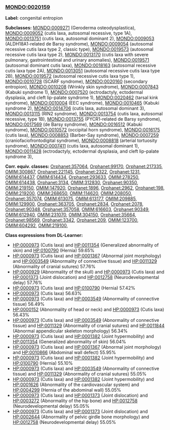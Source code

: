 
### [MONDO:0020159](http://purl.obolibrary.org/obo/MONDO_0020159)
**Label:** congenital entropion

**Subclasses:** [MONDO:0009271](http://purl.obolibrary.org/obo/MONDO_0009271) (Geroderma osteodysplastica), [MONDO:0009052](http://purl.obolibrary.org/obo/MONDO_0009052) (cutis laxa, autosomal recessive, type 1A), [MONDO:0013751](http://purl.obolibrary.org/obo/MONDO_0013751) (cutis laxa, autosomal dominant 2), [MONDO:0009053](http://purl.obolibrary.org/obo/MONDO_0009053) (ALDH18A1-related de Barsy syndrome), [MONDO:0009054](http://purl.obolibrary.org/obo/MONDO_0009054) (autosomal recessive cutis laxa type 2, classic type), [MONDO:0019573](http://purl.obolibrary.org/obo/MONDO_0019573) (autosomal recessive cutis laxa type 2), [MONDO:0013170](http://purl.obolibrary.org/obo/MONDO_0013170) (cutis laxa with severe pulmonary, gastrointestinal and urinary anomalies), [MONDO:0019571](http://purl.obolibrary.org/obo/MONDO_0019571) (autosomal dominant cutis laxa), [MONDO:0018163](http://purl.obolibrary.org/obo/MONDO_0018163) (autosomal recessive cutis laxa type 2A), [MONDO:0013051](http://purl.obolibrary.org/obo/MONDO_0013051) (autosomal recessive cutis laxa type 2B), [MONDO:0019572](http://purl.obolibrary.org/obo/MONDO_0019572) (autosomal recessive cutis laxa type 1), [MONDO:0010728](http://purl.obolibrary.org/obo/MONDO_0010728) (SCARF syndrome), [MONDO:0020160](http://purl.obolibrary.org/obo/MONDO_0020160) (secondary entropion), [MONDO:0010208](http://purl.obolibrary.org/obo/MONDO_0010208) (Wrinkly skin syndrome), [MONDO:0007843](http://purl.obolibrary.org/obo/MONDO_0007843) (Kabuki syndrome 1), [MONDO:0007520](http://purl.obolibrary.org/obo/MONDO_0007520) (ectrodactyly, ectodermal dysplasia, and cleft lip-palate syndrome 1), [MONDO:0020462](http://purl.obolibrary.org/obo/MONDO_0020462) (tarsal kink syndrome), [MONDO:0010004](http://purl.obolibrary.org/obo/MONDO_0010004) (EEC syndrome), [MONDO:0010465](http://purl.obolibrary.org/obo/MONDO_0010465) (Kabuki syndrome 2), [MONDO:0014706](http://purl.obolibrary.org/obo/MONDO_0014706) (cutis laxa, autosomal dominant 3), [MONDO:0013115](http://purl.obolibrary.org/obo/MONDO_0013115) (RIN2 syndrome), [MONDO:0013754](http://purl.obolibrary.org/obo/MONDO_0013754) (cutis laxa, autosomal recessive, type 1B), [MONDO:0013755](http://purl.obolibrary.org/obo/MONDO_0013755) (PYCR1-related de Barsy syndrome), [MONDO:0017569](http://purl.obolibrary.org/obo/MONDO_0017569) (de Barsy syndrome), [MONDO:0016512](http://purl.obolibrary.org/obo/MONDO_0016512) (Kabuki syndrome), [MONDO:0010572](http://purl.obolibrary.org/obo/MONDO_0010572) (occipital horn syndrome), [MONDO:0016175](http://purl.obolibrary.org/obo/MONDO_0016175) (cutis laxa), [MONDO:0008853](http://purl.obolibrary.org/obo/MONDO_0008853) (Barber-Say syndrome), [MONDO:0007259](http://purl.obolibrary.org/obo/MONDO_0007259) (craniofaciofrontodigital syndrome), [MONDO:0008818](http://purl.obolibrary.org/obo/MONDO_0008818) (arterial tortuosity syndrome), [MONDO:0007411](http://purl.obolibrary.org/obo/MONDO_0007411) (cutis laxa, autosomal dominant 1), [MONDO:0011428](http://purl.obolibrary.org/obo/MONDO_0011428) (ectrodactyly, ectodermal dysplasia, and cleft lip-palate syndrome 3), 

**Corr. equiv. classes:** [Orphanet:357064](http://www.orpha.net/ORDO/Orphanet_357064), [Orphanet:99170](http://www.orpha.net/ORDO/Orphanet_99170), [Orphanet:217335](http://www.orpha.net/ORDO/Orphanet_217335), [OMIM:300867](http://purl.obolibrary.org/obo/OMIM_300867), [Orphanet:221145](http://www.orpha.net/ORDO/Orphanet_221145), [Orphanet:2322](http://www.orpha.net/ORDO/Orphanet_2322), [Orphanet:1231](http://www.orpha.net/ORDO/Orphanet_1231), [OMIM:614437](http://purl.obolibrary.org/obo/OMIM_614437), [OMIM:614434](http://purl.obolibrary.org/obo/OMIM_614434), [Orphanet:293633](http://www.orpha.net/ORDO/Orphanet_293633), [OMIM:278250](http://purl.obolibrary.org/obo/OMIM_278250), [OMIM:614438](http://purl.obolibrary.org/obo/OMIM_614438), [Orphanet:3134](http://www.orpha.net/ORDO/Orphanet_3134), [OMIM:312830](http://purl.obolibrary.org/obo/OMIM_312830), [Orphanet:90350](http://www.orpha.net/ORDO/Orphanet_90350), [OMIM:219150](http://purl.obolibrary.org/obo/OMIM_219150), [OMIM:147920](http://purl.obolibrary.org/obo/OMIM_147920), [Orphanet:1896](http://www.orpha.net/ORDO/Orphanet_1896), [Orphanet:2962](http://www.orpha.net/ORDO/Orphanet_2962), [Orphanet:198](http://www.orpha.net/ORDO/Orphanet_198), [OMIM:219200](http://purl.obolibrary.org/obo/OMIM_219200), [OMIM:268650](http://purl.obolibrary.org/obo/OMIM_268650), [OMIM:114620](http://purl.obolibrary.org/obo/OMIM_114620), [OMIM:208050](http://purl.obolibrary.org/obo/OMIM_208050), [Orphanet:357074](http://www.orpha.net/ORDO/Orphanet_357074), [OMIM:613075](http://purl.obolibrary.org/obo/OMIM_613075), [OMIM:613177](http://purl.obolibrary.org/obo/OMIM_613177), [OMIM:209885](http://purl.obolibrary.org/obo/OMIM_209885), [OMIM:129900](http://purl.obolibrary.org/obo/OMIM_129900), [Orphanet:363705](http://www.orpha.net/ORDO/Orphanet_363705), [Orphanet:2834](http://www.orpha.net/ORDO/Orphanet_2834), [Orphanet:2078](http://www.orpha.net/ORDO/Orphanet_2078), [Orphanet:90348](http://www.orpha.net/ORDO/Orphanet_90348), [Orphanet:357058](http://www.orpha.net/ORDO/Orphanet_357058), [OMIM:616603](http://purl.obolibrary.org/obo/OMIM_616603), [Orphanet:90349](http://www.orpha.net/ORDO/Orphanet_90349), [OMIM:612940](http://purl.obolibrary.org/obo/OMIM_612940), [OMIM:231070](http://purl.obolibrary.org/obo/OMIM_231070), [OMIM:304150](http://purl.obolibrary.org/obo/OMIM_304150), [Orphanet:35664](http://www.orpha.net/ORDO/Orphanet_35664), [Orphanet:98569](http://www.orpha.net/ORDO/Orphanet_98569), [Orphanet:3342](http://www.orpha.net/ORDO/Orphanet_3342), [Orphanet:209](http://www.orpha.net/ORDO/Orphanet_209), [OMIM:123700](http://purl.obolibrary.org/obo/OMIM_123700), [OMIM:604292](http://purl.obolibrary.org/obo/OMIM_604292), [OMIM:219100](http://purl.obolibrary.org/obo/OMIM_219100), 

**Class expressions from DL-Learner:**

- [HP:0000973](http://purl.obolibrary.org/obo/HP_0000973) (Cutis laxa) and [HP:0011354](http://purl.obolibrary.org/obo/HP_0011354) (Generalized abnormality of skin) and [HP:0100790](http://purl.obolibrary.org/obo/HP_0100790) (Hernia) 59.65%
- [HP:0000973](http://purl.obolibrary.org/obo/HP_0000973) (Cutis laxa) and [HP:0001367](http://purl.obolibrary.org/obo/HP_0001367) (Abnormal joint morphology) and [HP:0003549](http://purl.obolibrary.org/obo/HP_0003549) (Abnormality of connective tissue) and [HP:0011329](http://purl.obolibrary.org/obo/HP_0011329) (Abnormality of cranial sutures) 57.76%
- [HP:0000929](http://purl.obolibrary.org/obo/HP_0000929) (Abnormality of the skull) and [HP:0000973](http://purl.obolibrary.org/obo/HP_0000973) (Cutis laxa) and [HP:0001373](http://purl.obolibrary.org/obo/HP_0001373) (Joint dislocation) and [HP:0012758](http://purl.obolibrary.org/obo/HP_0012758) (Neurodevelopmental delay) 57.76%
- [HP:0000973](http://purl.obolibrary.org/obo/HP_0000973) (Cutis laxa) and [HP:0100790](http://purl.obolibrary.org/obo/HP_0100790) (Hernia) 57.42%
- [HP:0000973](http://purl.obolibrary.org/obo/HP_0000973) (Cutis laxa) 56.63%
- [HP:0000973](http://purl.obolibrary.org/obo/HP_0000973) (Cutis laxa) and [HP:0003549](http://purl.obolibrary.org/obo/HP_0003549) (Abnormality of connective tissue) 56.49%
- [HP:0000152](http://purl.obolibrary.org/obo/HP_0000152) (Abnormality of head or neck) and [HP:0000973](http://purl.obolibrary.org/obo/HP_0000973) (Cutis laxa) 56.43%
- [HP:0000973](http://purl.obolibrary.org/obo/HP_0000973) (Cutis laxa) and [HP:0003549](http://purl.obolibrary.org/obo/HP_0003549) (Abnormality of connective tissue) and [HP:0011329](http://purl.obolibrary.org/obo/HP_0011329) (Abnormality of cranial sutures) and [HP:0011844](http://purl.obolibrary.org/obo/HP_0011844) (Abnormal appendicular skeleton morphology) 56.34%
- [HP:0000973](http://purl.obolibrary.org/obo/HP_0000973) (Cutis laxa) and [HP:0001382](http://purl.obolibrary.org/obo/HP_0001382) (Joint hypermobility) and [HP:0011354](http://purl.obolibrary.org/obo/HP_0011354) (Generalized abnormality of skin) 56.04%
- [HP:0000973](http://purl.obolibrary.org/obo/HP_0000973) (Cutis laxa) and [HP:0001367](http://purl.obolibrary.org/obo/HP_0001367) (Abnormal joint morphology) and [HP:0010866](http://purl.obolibrary.org/obo/HP_0010866) (Abdominal wall defect) 55.95%
- [HP:0000973](http://purl.obolibrary.org/obo/HP_0000973) (Cutis laxa) and [HP:0001382](http://purl.obolibrary.org/obo/HP_0001382) (Joint hypermobility) and [HP:0100790](http://purl.obolibrary.org/obo/HP_0100790) (Hernia) 55.10%
- [HP:0000973](http://purl.obolibrary.org/obo/HP_0000973) (Cutis laxa) and [HP:0003549](http://purl.obolibrary.org/obo/HP_0003549) (Abnormality of connective tissue) and [HP:0011329](http://purl.obolibrary.org/obo/HP_0011329) (Abnormality of cranial sutures) 55.05%
- [HP:0000973](http://purl.obolibrary.org/obo/HP_0000973) (Cutis laxa) and [HP:0001382](http://purl.obolibrary.org/obo/HP_0001382) (Joint hypermobility) and [HP:0001626](http://purl.obolibrary.org/obo/HP_0001626) (Abnormality of the cardiovascular system) and [HP:0004299](http://purl.obolibrary.org/obo/HP_0004299) (Hernia of the abdominal wall) 55.05%
- [HP:0000973](http://purl.obolibrary.org/obo/HP_0000973) (Cutis laxa) and [HP:0001373](http://purl.obolibrary.org/obo/HP_0001373) (Joint dislocation) and [HP:0003272](http://purl.obolibrary.org/obo/HP_0003272) (Abnormality of the hip bone) and [HP:0012758](http://purl.obolibrary.org/obo/HP_0012758) (Neurodevelopmental delay) 55.05%
- [HP:0000973](http://purl.obolibrary.org/obo/HP_0000973) (Cutis laxa) and [HP:0001373](http://purl.obolibrary.org/obo/HP_0001373) (Joint dislocation) and [HP:0002644](http://purl.obolibrary.org/obo/HP_0002644) (Abnormality of pelvic girdle bone morphology) and [HP:0012758](http://purl.obolibrary.org/obo/HP_0012758) (Neurodevelopmental delay) 55.05%


